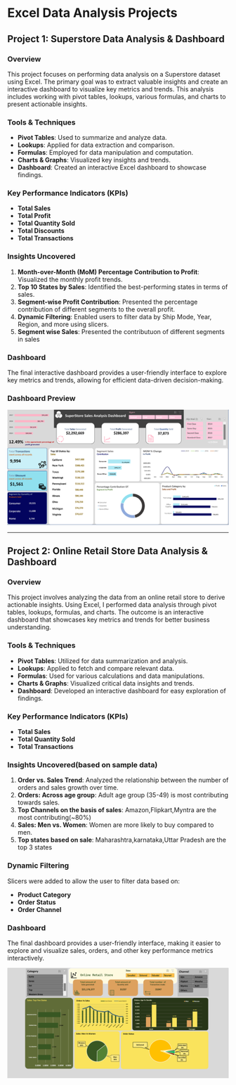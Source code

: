 # Excel Data Analysis Projects

## Project 1: Superstore Data Analysis & Dashboard

### Overview
This project focuses on performing data analysis on a Superstore dataset using Excel. The primary goal was to extract valuable insights and create an interactive dashboard to visualize key metrics and trends. This analysis includes working with pivot tables, lookups, various formulas, and charts to present actionable insights.

### Tools & Techniques
- **Pivot Tables**: Used to summarize and analyze data.
- **Lookups**: Applied for data extraction and comparison.
- **Formulas**: Employed for data manipulation and computation.
- **Charts & Graphs**: Visualized key insights and trends.
- **Dashboard**: Created an interactive Excel dashboard to showcase findings.

### Key Performance Indicators (KPIs)
- **Total Sales**
- **Total Profit**
- **Total Quantity Sold**
- **Total Discounts**
- **Total Transactions**

### Insights Uncovered
1. **Month-over-Month (MoM) Percentage Contribution to Profit**: Visualized the monthly profit trends.
2. **Top 10 States by Sales**: Identified the best-performing states in terms of sales.
3. **Segment-wise Profit Contribution**: Presented the percentage contribution of different segments to the overall profit.
4. **Dynamic Filtering**: Enabled users to filter data by Ship Mode, Year, Region, and more using slicers.
5. **Segment wise Sales**: Presented the contributuon of different segments in sales


### Dashboard
The final interactive dashboard provides a user-friendly interface to explore key metrics and trends, allowing for efficient data-driven decision-making.
### Dashboard Preview

![Superstore Dashboard](/Dashboard.png)

---

## Project 2: Online Retail Store Data Analysis & Dashboard

### Overview
This project involves analyzing the data from an online retail store to derive actionable insights. Using Excel, I performed data analysis through pivot tables, lookups, formulas, and charts. The outcome is an interactive dashboard that showcases key metrics and trends for better business understanding.

### Tools & Techniques
- **Pivot Tables**: Utilized for data summarization and analysis.
- **Lookups**: Applied to fetch and compare relevant data.
- **Formulas**: Used for various calculations and data manipulations.
- **Charts & Graphs**: Visualized critical data insights and trends.
- **Dashboard**: Developed an interactive dashboard for easy exploration of findings.

### Key Performance Indicators (KPIs)
- **Total Sales**
- **Total Quantity Sold**
- **Total Transactions**

### Insights Uncovered(based on sample data)
1. **Order vs. Sales Trend**: Analyzed the relationship between the number of orders and sales growth over time.
2. **Orders: Across age group**: Adult age group (35-49) is most contributing towards sales.
3. **Top Channels on the basis of sales**: Amazon,Flipkart,Myntra are the most contributing(~80%)
4. **Sales: Men vs. Women**: Women are more likely to buy compared to men.
5. **Top states based on sale**: Maharashtra,karnataka,Uttar Pradesh are the top 3 states

### Dynamic Filtering
Slicers were added to allow the user to filter data based on:
- **Product Category**
- **Order Status**
- **Order Channel**

### Dashboard
The final dashboard provides a user-friendly interface, making it easier to explore and visualize sales, orders, and other key performance metrics interactively.

![Online Retail Dashboard](/Dashboard2.png)
